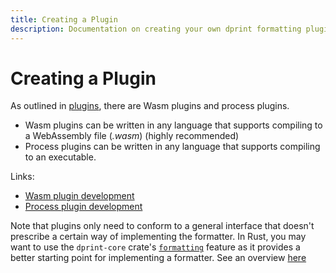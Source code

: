 ```yaml
---
title: Creating a Plugin
description: Documentation on creating your own dprint formatting plugin.
---
```


# Creating a Plugin

As outlined in [plugins](/plugins), there are Wasm plugins and process plugins.

- Wasm plugins can be written in any language that supports compiling to a WebAssembly file (_.wasm_) (highly recommended)
- Process plugins can be written in any language that supports compiling to an executable.

Links:

- [Wasm plugin development](https://github.com/dprint/dprint/blob/main/docs/wasm-plugin-development.md)
- [Process plugin development](https://github.com/dprint/dprint/blob/main/docs/process-plugin-development.md)

Note that plugins only need to conform to a general interface that doesn't prescribe a certain way of implementing the formatter. In Rust, you may want to use the `dprint-core` crate's [`formatting`](https://docs.rs/dprint-core/0.28.0/dprint_core/formatting/index.html) feature as it provides a better starting point for implementing a formatter. See an overview [here](https://github.com/dprint/dprint/blob/main/docs/overview.md)
